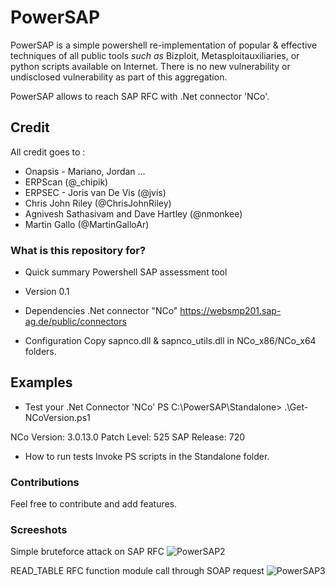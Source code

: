 # PowerSAP 
PowerSAP is a simple powershell re-implementation of popular & effective
techniques of all public tools *such as* Bizploit, Metasploitauxiliaries, or 
python scripts available on Internet. There is no new vulnerability or 
undisclosed vulnerability as part of this aggregation.

PowerSAP allows to reach SAP RFC with .Net connector 'NCo'.

## Credit
All credit goes to :

* Onapsis  - Mariano, Jordan …
* ERPScan (@_chipik)
* ERPSEC - Joris van De Vis (@jvis)
* Chris John Riley  (@ChrisJohnRiley)
* Agnivesh Sathasivam and Dave Hartley (@nmonkee)
* Martin Gallo (@MartinGalloAr)

### What is this repository for? 

* Quick summary
Powershell SAP assessment tool 

* Version 
0.1

* Dependencies
.Net connector "NCo"
https://websmp201.sap-ag.de/public/connectors

* Configuration
Copy sapnco.dll & sapnco_utils.dll in NCo_x86/NCo_x64 folders. 

## Examples

* Test your .Net Connector 'NCo' 
PS C:\PowerSAP\Standalone> .\Get-NCoVersion.ps1

NCo Version: 3.0.13.0
Patch Level: 525
SAP Release: 720

* How to run tests
Invoke PS scripts in the Standalone folder.

### Contributions
Feel free to contribute and add features.

### Screeshots
Simple bruteforce attack on SAP RFC
![PowerSAP2](https://airbus-seclab.github.io/powersap/RFC-BF.png)

READ_TABLE RFC function module call through SOAP request
![PowerSAP3](https://airbus-seclab.github.io/powersap/SOAP-read-TABLE.png)

